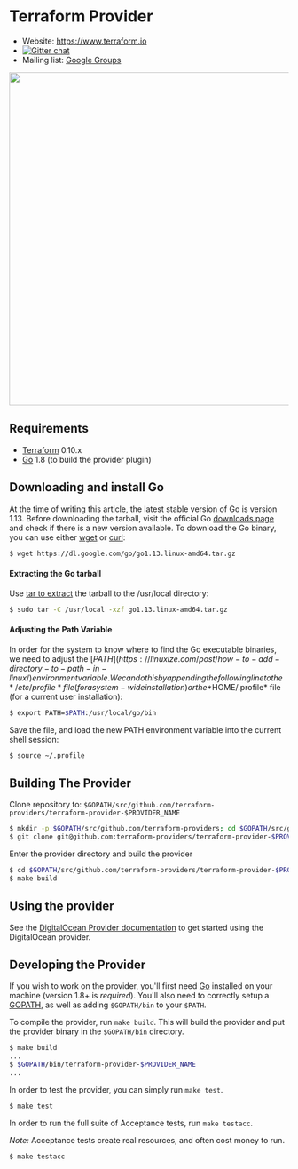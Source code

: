 Terraform Provider
==================

- Website: https://www.terraform.io
- [![Gitter chat](https://badges.gitter.im/hashicorp-terraform/Lobby.png)](https://gitter.im/hashicorp-terraform/Lobby)
- Mailing list: [Google Groups](http://groups.google.com/group/terraform-tool)

<img src="https://cdn.rawgit.com/hashicorp/terraform-website/master/content/source/assets/images/logo-hashicorp.svg" width="600px">

## Requirements


-	[Terraform](https://www.terraform.io/downloads.html) 0.10.x
-	[Go](https://golang.org/doc/install) 1.8 (to build the provider plugin)

## Downloading and install Go


At the time of writing this article, the latest stable version of Go is version 1.13. Before downloading the tarball, visit the official Go [downloads page](https://golang.org/dl/) and check if there is a new version available.
To download the Go binary, you can use either [wget](https://linuxize.com/post/wget-command-examples/) or [curl](https://linuxize.com/post/curl-command-examples/):
```sh
$ wget https://dl.google.com/go/go1.13.linux-amd64.tar.gz
```
#### Extracting the Go tarball

Use [tar to extract](https://linuxize.com/post/how-to-create-and-extract-archives-using-the-tar-command-in-linux/) the tarball to the /usr/local directory:
```sh
$ sudo tar -C /usr/local -xzf go1.13.linux-amd64.tar.gz
```

####  Adjusting the Path Variable

In order for the system to know where to find the Go executable binaries, we need to adjust the [$PATH](https://linuxize.com/post/how-to-add-directory-to-path-in-linux/) environment variable. We can do this by appending the following line to the */etc/profile* file (for a system-wide installation) or the *$HOME/.profile* file (for a current user installation):
```sh
$ export PATH=$PATH:/usr/local/go/bin
```
Save the file, and load the new PATH environment variable into the current shell session:
```sh
$ source ~/.profile
```

## Building The Provider


Clone repository to: `$GOPATH/src/github.com/terraform-providers/terraform-provider-$PROVIDER_NAME`

```sh
$ mkdir -p $GOPATH/src/github.com/terraform-providers; cd $GOPATH/src/github.com/terraform-providers
$ git clone git@github.com:terraform-providers/terraform-provider-$PROVIDER_NAME
```

Enter the provider directory and build the provider

```sh
$ cd $GOPATH/src/github.com/terraform-providers/terraform-provider-$PROVIDER_NAME
$ make build
```

Using the provider
----------------------

See the [DigitalOcean Provider documentation](https://www.terraform.io/docs/providers/do/index.html) to get started using the DigitalOcean provider.

Developing the Provider
---------------------------

If you wish to work on the provider, you'll first need [Go](http://www.golang.org) installed on your machine (version 1.8+ is *required*). You'll also need to correctly setup a [GOPATH](http://golang.org/doc/code.html#GOPATH), as well as adding `$GOPATH/bin` to your `$PATH`.

To compile the provider, run `make build`. This will build the provider and put the provider binary in the `$GOPATH/bin` directory.

```sh
$ make build
...
$ $GOPATH/bin/terraform-provider-$PROVIDER_NAME
...
```

In order to test the provider, you can simply run `make test`.

```sh
$ make test
```

In order to run the full suite of Acceptance tests, run `make testacc`.

*Note:* Acceptance tests create real resources, and often cost money to run.

```sh
$ make testacc
```
